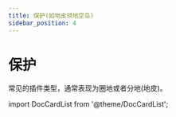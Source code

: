 ```yaml
---
title: 保护(如地皮领地空岛)
sidebar_position: 4
---
```


# 保护

常见的插件类型，通常表现为圈地或者分地(地皮)。

import DocCardList from '@theme/DocCardList';

<DocCardList />
